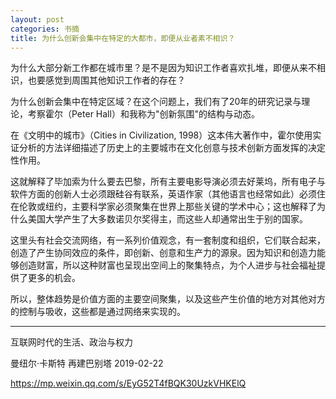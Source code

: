 ```yaml
---
layout: post
categories: 书摘
title: 为什么创新会集中在特定的大都市，即便从业者素不相识？
---
```


为什么大部分新工作都在城市里？是不是因为知识工作者喜欢扎堆，即便从来不相识，也要感觉到周围其他知识工作者的存在？

为什么创新会集中在特定区域？在这个问题上，我们有了20年的研究记录与理论，考察霍尔（Peter Hall）和我称为"创新氛围"的结构与动态。

在《文明中的城市》（Cities in Civilization, 1998）这本伟大著作中，霍尔使用实证分析的方法详细描述了历史上的主要城市在文化创意与技术创新方面发挥的决定性作用。

这就解释了毕加索为什么要去巴黎，所有主要电影导演必须去好莱坞，所有电子与软件方面的创新人士必须跟硅谷有联系，英语作家（其他语言也经常如此）必须住在伦敦或纽约，主要科学家必须聚集在世界上那些关键的学术中心；这也解释了为什么美国大学产生了大多数诺贝尔奖得主，而这些人却通常出生于别的国家。

这里头有社会交流网络，有一系列价值观念，有一套制度和组织，它们联合起来，创造了产生协同效应的条件，即创新、创意和生产力的源泉。因为知识和创造力能够创造财富，所以这种财富也呈现出空间上的聚集特点，为个人进步与社会福祉提供了更多的机会。

所以，整体趋势是价值方面的主要空间聚集，以及这些产生价值的地方对其他对方的控制与吸收，这些都是通过网络来实现的。

---

互联网时代的生活、政治与权力

曼纽尔·卡斯特  再建巴别塔  2019-02-22

https://mp.weixin.qq.com/s/EyG52T4fBQK30UzkVHKElQ